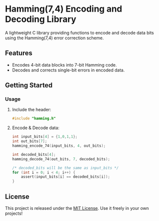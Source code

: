 # Hamming(7,4) Encoding and Decoding Library

A lightweight C library providing functions to encode and decode data bits using the Hamming(7,4) error correction scheme.

## Features

- Encodes 4-bit data blocks into 7-bit Hamming code.
- Decodes and corrects single-bit errors in encoded data.

## Getting Started

### Usage

1. Include the header:
   ```c
   #include "hamming.h"
   ```
2. Encode & Decode data:

   ```c
   int input_bits[4] = {1,0,1,1};
   int out_bits[7];
   hamming_encode_74(input_bits, 4, out_bits);

   int decoded_bits[4];
   hamming_decode_74(out_bits, 7, decoded_bits);

   /* decoded_bits will be the same as input_bits */
   for (int i = 0; i < 4; i++) {
       assert(input_bits[i] == decoded_bits[i]);
   }
   ```

## License

This project is released under the [MIT License](LICENSE). Use it freely in your own projects!
